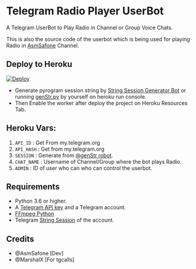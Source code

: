 # Telegram Radio Player UserBot

A Telegram UserBot to Play Radio in Channel or Group Voice Chats.

This is also the source code of the userbot which is being used for playing
Radio in [AsmSafone](https://t.me/AsmSafone) Channel.


## Deploy to Heroku

[![Deploy](https://www.herokucdn.com/deploy/button.svg)](https://heroku.com/deploy?template=https://github.com/AsmSafone/RadioPlayer)

- Generate pyrogram session string by [String Session Generator Bot](http://t.me/genStr_robot) 
or running [genStr.py](genStr.py) by yourself on heroku run console.
- Then Enable the worker after deploy the project on Heroku Resources Tab.


## Heroku Vars:

1. `API_ID` : Get From my.telegram.org
2. `API_HASH` : Get from my.telegram.org
3. `SESSION` : Generate from [@genStr robot](http://t.me/genStr_robot).
5. `CHAT_NAME` : Username of Channel/Group where the bot plays Radio.
7. `ADMIN` : ID of user who can who can control the userbot.


## Requirements

- Python 3.6 or higher.
- A
  [Telegram API key](https://docs.pyrogram.org/intro/quickstart#enjoy-the-api)
  and a Telegram account.
- [FFmpeg Python](https://www.ffmpeg.org/)
- Telegram [String Session](http://t.me/genStr_robot) of the account.

## Credits

- @AsmSafone [Dev]
- @MarshalX [For tgcalls]
